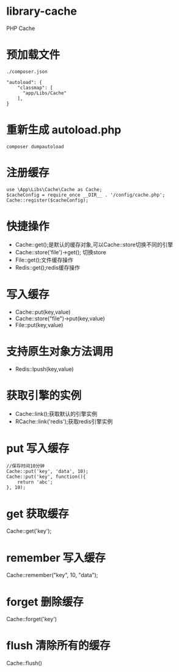 # library-cache

PHP Cache

# 预加载文件
    ./composer.json

    "autoload": {
        "classmap": [
          "app/Libs/Cache"
        ],
    }
#   重新生成 autoload.php
    composer dumpautoload
#   注册缓存
    use \App\Libs\Cache\Cache as Cache;
    $cacheConfig = require_once __DIR__ . '/config/cache.php';
    Cache::register($cacheConfig);

#   快捷操作
- Cache::get();是默认的缓存对象,可以Cache::store切换不同的引擎
- Cache::store('file')->get(); 切换store
- File::get();文件缓存操作
- Redis::get();redis缓存操作

#   写入缓存
- Cache::put(key,value)
- Cache::store("file")->put(key,value)
- File::put(key,value)

# 支持原生对象方法调用

- Redis::lpush(key,value)

# 获取引擎的实例
- Cache::link();获取默认的引擎实例
- RCache::link('redis');获取redis引擎实例

# put 写入缓存
    //保存时间10分钟
    Cache::put('key', 'data', 10);
    Cache::put('key', function(){
        return 'abc';
    }, 10);

# get 获取缓存
Cache::get('key');

# remember 写入缓存
Cache::remember("key", 10, "data");

# forget 删除缓存
Cache::forget('key')

# flush 清除所有的缓存
Cache::flush()

